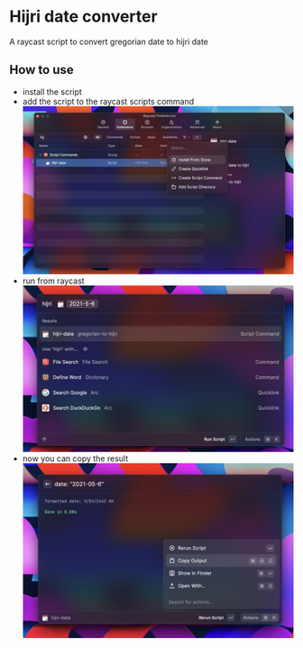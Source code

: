 # Hijri date converter 
A raycast script to convert gregorian date to hijri date

## How to use
- install the script
- add the script to the raycast scripts command ![Create Script Command](/how-to-install.png)
- run from raycast ![Usage](/usage.png)
- now you can copy the result ![Result](/result.png)


